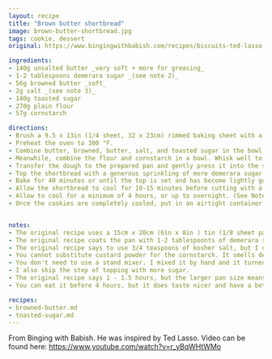 ```yaml
---
layout: recipe
title: "Brown butter shortbread"
image: brown-butter-shortbread.jpg
tags: cookie, dessert
original: https://www.bingingwithbabish.com/recipes/biscuits-ted-lasso

ingredients:
- 140g unsalted butter _very soft + more for greasing_
- 1-2 tablespoons demerara sugar _(see note 2)_
- 56g browned butter _soft_
- 2g salt _(see note 3)_
- 140g toasted sugar
- 270g plain flour
- 57g cornstarch

directions:
- Brush a 9.5 x 13in (1/4 sheet, 32 x 23cm) rimmed baking sheet with a light coating of soft butter. Add 1-2 tablespoons of demerara sugar and tilt the pan until it is well coated. _(see note 2)_
- Preheat the oven to 300 °F.
- Combine butter, browned, butter, salt, and toasted sugar in the bowl of a stand mixer. Mix well for 2-3 minutes.
- Meanwhile, combine the flour and cornstarch in a bowl. Whisk well to combine.
- Transfer the dough to the prepared pan and gently press it into the sides and corners of the tray.
- Top the shortbread with a generous sprinkling of more demerara sugar. (see Note 6)
- Bake for 40 minutes or until the top is set and has become lightly golden. (See Note 7)
- Allow the shortbread to cool for 10-15 minutes before cutting with a thin knife.
- Allow to cool for a minimum of 4 hours, or up to overnight. (See Note 8)
- Once the cookies are completely cooled, put in an airtight container, or eat right away.


notes:
- The original recipe uses a 15cm x 20cm (6in x 8in ) tin (1/8 sheet pan).
- The original recipe coats the pan with 1-2 tablespoonts of demerara sugar, but I found it made it too sweet for my tastes, so I skip that step
- The original recipe says to use 3/4 teaspoons of kosher salt, but I don't like the big grains of salt, as it makes some bites too salty. I like my salt more evenly distributed.
- You cannot substitute custard powder for the cornstarch. It smells delicious, but is so very, very dry.
- You don't need to use a stand mixer. I mixed it by hand and it turned out well. Just takes more effort, and makes it more important that you have soft butter.
- I also skip the step of topping with more sugar.
- The original recipe says 1 - 1.5 hours, but the larger pan size means shorter cooking time.
- You can eat it before 4 hours, but it does taste nicer and have a better texter after being allowed to rest.

recipes:
- browned-butter.md
- toasted-sugar.md
---
```

From Binging with Babish. He was inspired by Ted Lasso.
Video can be found here: https://www.youtube.com/watch?v=r_yBqWHtWMo